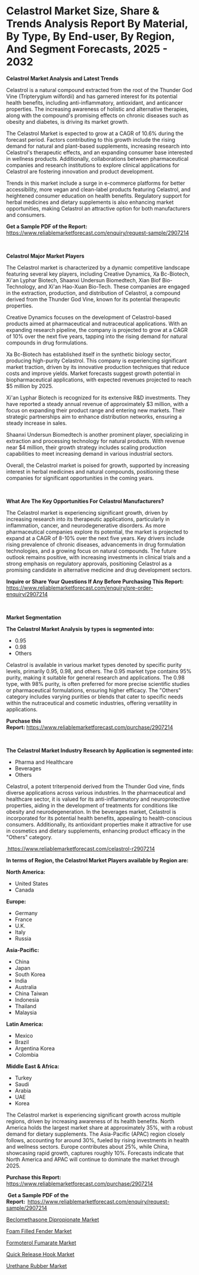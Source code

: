 <p><h1>Celastrol Market Size, Share & Trends Analysis Report By Material, By Type, By End-user, By Region, And Segment Forecasts, 2025 - 2032</h1></p><p><strong>Celastrol Market Analysis and Latest Trends</strong></p>
<p><p>Celastrol is a natural compound extracted from the root of the Thunder God Vine (Tripterygium wilfordii) and has garnered interest for its potential health benefits, including anti-inflammatory, antioxidant, and anticancer properties. The increasing awareness of holistic and alternative therapies, along with the compound's promising effects on chronic diseases such as obesity and diabetes, is driving its market growth.</p><p>The Celastrol Market is expected to grow at a CAGR of 10.6% during the forecast period. Factors contributing to this growth include the rising demand for natural and plant-based supplements, increasing research into Celastrol's therapeutic effects, and an expanding consumer base interested in wellness products. Additionally, collaborations between pharmaceutical companies and research institutions to explore clinical applications for Celastrol are fostering innovation and product development.</p><p>Trends in this market include a surge in e-commerce platforms for better accessibility, more vegan and clean-label products featuring Celastrol, and heightened consumer education on health benefits. Regulatory support for herbal medicines and dietary supplements is also enhancing market opportunities, making Celastrol an attractive option for both manufacturers and consumers.</p></p>
<p><strong>Get a Sample PDF of the Report:&nbsp;</strong> <a href="https://www.reliablemarketforecast.com/enquiry/request-sample/2907214?utm_campaign=1130&utm_medium=2&utm_source=Github&utm_content=ia&utm_term=12032025&utm_id=celastrol">https://www.reliablemarketforecast.com/enquiry/request-sample/2907214</a></p>
<p>&nbsp;</p>
<p><strong>Celastrol Major Market Players</strong></p>
<p><p>The Celastrol market is characterized by a dynamic competitive landscape featuring several key players, including Creative Dynamics, Xa Bc-Biotech, Xi'an Lyphar Biotech, Shaanxi Undersun Biomedtech, Xian Biof Bio-Technology, and Xi'an Hao-Xuan Bio-Tech. These companies are engaged in the extraction, production, and distribution of Celastrol, a compound derived from the Thunder God Vine, known for its potential therapeutic properties.</p><p>Creative Dynamics focuses on the development of Celastrol-based products aimed at pharmaceutical and nutraceutical applications. With an expanding research pipeline, the company is projected to grow at a CAGR of 10% over the next five years, tapping into the rising demand for natural compounds in drug formulations.</p><p>Xa Bc-Biotech has established itself in the synthetic biology sector, producing high-purity Celastrol. This company is experiencing significant market traction, driven by its innovative production techniques that reduce costs and improve yields. Market forecasts suggest growth potential in biopharmaceutical applications, with expected revenues projected to reach $5 million by 2025.</p><p>Xi'an Lyphar Biotech is recognized for its extensive R&D investments. They have reported a steady annual revenue of approximately $3 million, with a focus on expanding their product range and entering new markets. Their strategic partnerships aim to enhance distribution networks, ensuring a steady increase in sales.</p><p>Shaanxi Undersun Biomedtech is another prominent player, specializing in extraction and processing technology for natural products. With revenue near $4 million, their growth strategy includes scaling production capabilities to meet increasing demand in various industrial sectors.</p><p>Overall, the Celastrol market is poised for growth, supported by increasing interest in herbal medicines and natural compounds, positioning these companies for significant opportunities in the coming years.</p></p>
<p>&nbsp;</p>
<p><strong>What Are The Key Opportunities For Celastrol Manufacturers?</strong></p>
<p><p>The Celastrol market is experiencing significant growth, driven by increasing research into its therapeutic applications, particularly in inflammation, cancer, and neurodegenerative disorders. As more pharmaceutical companies explore its potential, the market is projected to expand at a CAGR of 8-10% over the next five years. Key drivers include rising prevalence of chronic diseases, advancements in drug formulation technologies, and a growing focus on natural compounds. The future outlook remains positive, with increasing investments in clinical trials and a strong emphasis on regulatory approvals, positioning Celastrol as a promising candidate in alternative medicine and drug development sectors.</p></p>
<p><strong>Inquire or Share Your Questions If Any Before Purchasing This Report:</strong> <a href="https://www.reliablemarketforecast.com/enquiry/pre-order-enquiry/2907214?utm_campaign=1130&utm_medium=2&utm_source=Github&utm_content=ia&utm_term=12032025&utm_id=celastrol">https://www.reliablemarketforecast.com/enquiry/pre-order-enquiry/2907214</a></p>
<p>&nbsp;</p>
<p><strong>Market Segmentation</strong></p>
<p><strong>The Celastrol Market Analysis by types is segmented into:</strong></p>
<p><ul><li>0.95</li><li>0.98</li><li>Others</li></ul></p>
<p><p>Celastrol is available in various market types denoted by specific purity levels, primarily 0.95, 0.98, and others. The 0.95 market type contains 95% purity, making it suitable for general research and applications. The 0.98 type, with 98% purity, is often preferred for more precise scientific studies or pharmaceutical formulations, ensuring higher efficacy. The "Others" category includes varying purities or blends that cater to specific needs within the nutraceutical and cosmetic industries, offering versatility in applications.</p></p>
<p><strong>Purchase this Report:&nbsp;</strong><a href="https://www.reliablemarketforecast.com/purchase/2907214?utm_campaign=1130&utm_medium=2&utm_source=Github&utm_content=ia&utm_term=12032025&utm_id=celastrol">https://www.reliablemarketforecast.com/purchase/2907214</a></p>
<p>&nbsp;</p>
<p><strong>The Celastrol Market Industry Research by Application is segmented into:</strong></p>
<p><ul><li>Pharma and Healthcare</li><li>Beverages</li><li>Others</li></ul></p>
<p><p>Celastrol, a potent triterpenoid derived from the Thunder God vine, finds diverse applications across various industries. In the pharmaceutical and healthcare sector, it is valued for its anti-inflammatory and neuroprotective properties, aiding in the development of treatments for conditions like obesity and neurodegeneration. In the beverages market, Celastrol is incorporated for its potential health benefits, appealing to health-conscious consumers. Additionally, its antioxidant properties make it attractive for use in cosmetics and dietary supplements, enhancing product efficacy in the "Others" category.</p></p>
<p><a href="https://www.reliablemarketforecast.com/celastrol-r2907214?utm_campaign=1130&utm_medium=2&utm_source=Github&utm_content=ia&utm_term=12032025&utm_id=celastrol">&nbsp;https://www.reliablemarketforecast.com/celastrol-r2907214</a></p>
<p><strong>In terms of Region, the Celastrol Market Players available by Region are:</strong></p>
<p>
    <p> <strong> North America: </strong>
        <ul>
            <li>United States</li>
            <li>Canada</li>
        </ul>
        </p> 
    <p> <strong> Europe: </strong>
        <ul>
            <li>Germany</li>
            <li>France</li>
            <li>U.K.</li>
            <li>Italy</li>
            <li>Russia</li>
        </ul>
        </p> 
    <p> <strong> Asia-Pacific: </strong>
        <ul>
            <li>China</li>
            <li>Japan</li>
            <li>South Korea</li>
            <li>India</li>
            <li>Australia</li>
            <li>China Taiwan</li>
            <li>Indonesia</li>
            <li>Thailand</li>
            <li>Malaysia</li>
        </ul>
        </p> 
    <p> <strong> Latin America: </strong>
        <ul>
            <li>Mexico</li>
            <li>Brazil</li>
            <li>Argentina Korea</li>
            <li>Colombia</li>
        </ul>
        </p> 
    <p> <strong> Middle East & Africa: </strong>
        <ul>
            <li>Turkey</li>
            <li>Saudi</li>
            <li>Arabia</li>
            <li>UAE</li>
            <li>Korea</li>
        </ul>
    </p>
    </p>
<p><p>The Celastrol market is experiencing significant growth across multiple regions, driven by increasing awareness of its health benefits. North America holds the largest market share at approximately 35%, with a robust demand for dietary supplements. The Asia-Pacific (APAC) region closely follows, accounting for around 30%, fueled by rising investments in health and wellness sectors. Europe contributes about 25%, while China, showcasing rapid growth, captures roughly 10%. Forecasts indicate that North America and APAC will continue to dominate the market through 2025.</p></p>
<p><strong>Purchase this Report: </strong><a href="https://www.reliablemarketforecast.com/purchase/2907214?utm_campaign=1130&utm_medium=2&utm_source=Github&utm_content=ia&utm_term=12032025&utm_id=celastrol">https://www.reliablemarketforecast.com/purchase/2907214</a></p>
<p>&nbsp;<strong>Get a Sample PDF of the Report:&nbsp;&nbsp;</strong><a href="https://www.reliablemarketforecast.com/enquiry/request-sample/2907214?utm_campaign=1130&utm_medium=2&utm_source=Github&utm_content=ia&utm_term=12032025&utm_id=celastrol">https://www.reliablemarketforecast.com/enquiry/request-sample/2907214</a></p>
<p><strong></strong></p>
<p><p><a href="https://github.com/vaduzunny/Market-Research-Report-List-1/blob/main/beclomethasone-dipropionate-market.md?utm_campaign=1130&utm_medium=2&utm_source=Github&utm_content=ia&utm_term=12032025&utm_id=celastrol">Beclomethasone Dipropionate Market</a></p><p><a href="https://github.com/daleogrando/Market-Research-Report-List-1/blob/main/foam-filled-fender-market.md?utm_campaign=1130&utm_medium=2&utm_source=Github&utm_content=ia&utm_term=12032025&utm_id=celastrol">Foam Filled Fender Market</a></p><p><a href="https://github.com/gasikcalbos8/Market-Research-Report-List-1/blob/main/formoterol-fumarate-market.md?utm_campaign=1130&utm_medium=2&utm_source=Github&utm_content=ia&utm_term=12032025&utm_id=celastrol">Formoterol Fumarate Market</a></p><p><a href="https://github.com/dayaanapis5/Market-Research-Report-List-1/blob/main/quick-release-hook-market.md?utm_campaign=1130&utm_medium=2&utm_source=Github&utm_content=ia&utm_term=12032025&utm_id=celastrol">Quick Release Hook Market</a></p><p><a href="https://github.com/ubavicachida/Market-Research-Report-List-1/blob/main/urethane-rubber-market.md?utm_campaign=1130&utm_medium=2&utm_source=Github&utm_content=ia&utm_term=12032025&utm_id=celastrol">Urethane Rubber Market</a></p></p>